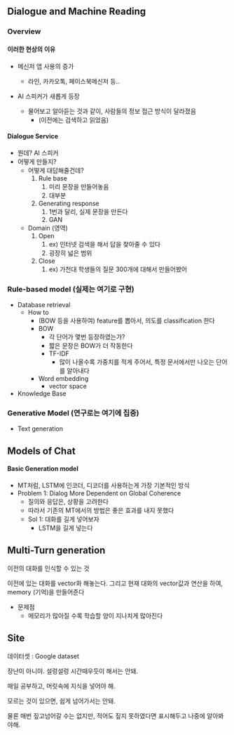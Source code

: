 ## Dialogue and Machine Reading

### Overview

#### 이러한 현상의 이유

* 메신저 앱 사용의 증가
  * 라인, 카카오톡, 페이스북메신저 등..

* AI 스피커가 새롭게 등장
  * 물어보고 알아듣는 것과 같이, 사람들의 정보 접근 방식이 달라졌음
    * (이전에는 검색하고 읽었음)

#### Dialogue Service

* 뭔데? AI 스피커
* 어떻게 만들지?
  * 어떻게 대답해줄건데?
    1. Rule base
       1. 미리 문장을 만들어놓음
       2. 대부분
    2. Generating response
       1. 1번과 달리, 실제 문장을 만든다
       2. GAN
  * Domain (영역)
    1. Open
       1. ex) 인터넷 검색을 해서 답을 찾아줄 수 있다
       2. 굉장히 넓은 범위
    2. Close
       1. ex) 가천대 학생들의 질문 300개에 대해서 만들어봤어



### Rule-based model (실제는 여기로 구현)

* Database retrieval
  * How to
    * (BOW 등을 사용하여) feature를 뽑아서, 의도를 classification 한다
    * BOW
      * 각 단어가 몇번 등장하였는가?
      * 짧은 문장은 BOW가 더 작동한다
      * TF-IDF
        * 많이 나올수록 가중치를 적게 주어서, 특정 문서에서만 나오는 단어를 알아내다
    * Word embedding
      * vector space
* Knowledge Base

### Generative Model (연구로는 여기에 집중)

* Text generation



## Models of Chat

#### Basic Generation model

- MT처럼, LSTM에 인코더, 디코더를 사용하는게 가장 기본적인 방식
- Problem 1: Dialog More Dependent on Global Coherence
  - 질의와 응답은, 상황을 고려한다
  - 따라서 기존의 MT에서의 방법은 좋은 효과를 내지 못했다
  - Sol 1: 대화를 길게 넣어보자
    - LSTM을 길게 넣는다



## Multi-Turn generation

이전의 대화를 인식할 수 있는 것

이전에 있는 대화를 vector화 해놓는다. 그리고 현재 대화의 vector값과 연산을 하여, memory (기억)을 만들어준다

* 문제점
  * 메모리가 많아질 수록 학습할 양이 지나치게 많아진다



## Site

데이터셋 : Google dataset



장난이 아니야. 설렁설렁 시간때우듯이 해서는 안돼.

매일 공부하고, 머릿속에 지식을 넣어야 해.

모르는 것이 있으면, 쉽게 넘어가서는 안돼. 

물론 매번 짚고넘어갈 수는 없지만, 적어도 짚지 못하였다면 표시해두고 나중에 알아봐야해.
